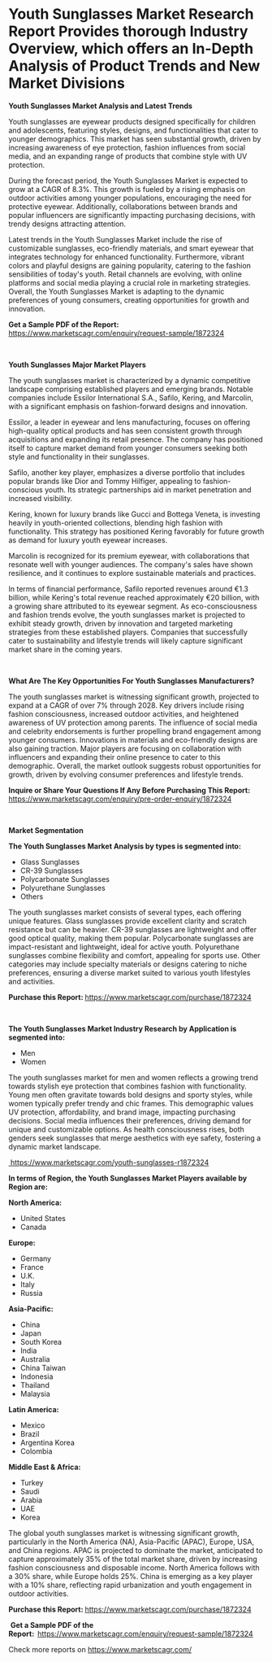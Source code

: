 <p><h1>Youth Sunglasses Market Research Report Provides thorough Industry Overview, which offers an In-Depth Analysis of Product Trends and New Market Divisions</h1></p><p><strong>Youth Sunglasses Market Analysis and Latest Trends</strong></p>
<p><p>Youth sunglasses are eyewear products designed specifically for children and adolescents, featuring styles, designs, and functionalities that cater to younger demographics. This market has seen substantial growth, driven by increasing awareness of eye protection, fashion influences from social media, and an expanding range of products that combine style with UV protection.</p><p>During the forecast period, the Youth Sunglasses Market is expected to grow at a CAGR of 8.3%. This growth is fueled by a rising emphasis on outdoor activities among younger populations, encouraging the need for protective eyewear. Additionally, collaborations between brands and popular influencers are significantly impacting purchasing decisions, with trendy designs attracting attention.</p><p>Latest trends in the Youth Sunglasses Market include the rise of customizable sunglasses, eco-friendly materials, and smart eyewear that integrates technology for enhanced functionality. Furthermore, vibrant colors and playful designs are gaining popularity, catering to the fashion sensibilities of today's youth. Retail channels are evolving, with online platforms and social media playing a crucial role in marketing strategies. Overall, the Youth Sunglasses Market is adapting to the dynamic preferences of young consumers, creating opportunities for growth and innovation.</p></p>
<p><strong>Get a Sample PDF of the Report:&nbsp;</strong> <a href="https://www.marketscagr.com/enquiry/request-sample/1872324?utm_campaign=2792&utm_medium=2&utm_source=Github&utm_content=ia&utm_term=31032025&utm_id=youth-sunglasses">https://www.marketscagr.com/enquiry/request-sample/1872324</a></p>
<p>&nbsp;</p>
<p><strong>Youth Sunglasses Major Market Players</strong></p>
<p><p>The youth sunglasses market is characterized by a dynamic competitive landscape comprising established players and emerging brands. Notable companies include Essilor International S.A., Safilo, Kering, and Marcolin, with a significant emphasis on fashion-forward designs and innovation.</p><p>Essilor, a leader in eyewear and lens manufacturing, focuses on offering high-quality optical products and has seen consistent growth through acquisitions and expanding its retail presence. The company has positioned itself to capture market demand from younger consumers seeking both style and functionality in their sunglasses.</p><p>Safilo, another key player, emphasizes a diverse portfolio that includes popular brands like Dior and Tommy Hilfiger, appealing to fashion-conscious youth. Its strategic partnerships aid in market penetration and increased visibility.</p><p>Kering, known for luxury brands like Gucci and Bottega Veneta, is investing heavily in youth-oriented collections, blending high fashion with functionality. This strategy has positioned Kering favorably for future growth as demand for luxury youth eyewear increases.</p><p>Marcolin is recognized for its premium eyewear, with collaborations that resonate well with younger audiences. The company's sales have shown resilience, and it continues to explore sustainable materials and practices.</p><p>In terms of financial performance, Safilo reported revenues around €1.3 billion, while Kering's total revenue reached approximately €20 billion, with a growing share attributed to its eyewear segment. As eco-consciousness and fashion trends evolve, the youth sunglasses market is projected to exhibit steady growth, driven by innovation and targeted marketing strategies from these established players. Companies that successfully cater to sustainability and lifestyle trends will likely capture significant market share in the coming years.</p></p>
<p>&nbsp;</p>
<p><strong>What Are The Key Opportunities For Youth Sunglasses Manufacturers?</strong></p>
<p><p>The youth sunglasses market is witnessing significant growth, projected to expand at a CAGR of over 7% through 2028. Key drivers include rising fashion consciousness, increased outdoor activities, and heightened awareness of UV protection among parents. The influence of social media and celebrity endorsements is further propelling brand engagement among younger consumers. Innovations in materials and eco-friendly designs are also gaining traction. Major players are focusing on collaboration with influencers and expanding their online presence to cater to this demographic. Overall, the market outlook suggests robust opportunities for growth, driven by evolving consumer preferences and lifestyle trends.</p></p>
<p><strong>Inquire or Share Your Questions If Any Before Purchasing This Report:</strong> <a href="https://www.marketscagr.com/enquiry/pre-order-enquiry/1872324?utm_campaign=2792&utm_medium=2&utm_source=Github&utm_content=ia&utm_term=31032025&utm_id=youth-sunglasses">https://www.marketscagr.com/enquiry/pre-order-enquiry/1872324</a></p>
<p>&nbsp;</p>
<p><strong>Market Segmentation</strong></p>
<p><strong>The Youth Sunglasses Market Analysis by types is segmented into:</strong></p>
<p><ul><li>Glass Sunglasses</li><li>CR-39 Sunglasses</li><li>Polycarbonate Sunglasses</li><li>Polyurethane Sunglasses</li><li>Others</li></ul></p>
<p><p>The youth sunglasses market consists of several types, each offering unique features. Glass sunglasses provide excellent clarity and scratch resistance but can be heavier. CR-39 sunglasses are lightweight and offer good optical quality, making them popular. Polycarbonate sunglasses are impact-resistant and lightweight, ideal for active youth. Polyurethane sunglasses combine flexibility and comfort, appealing for sports use. Other categories may include specialty materials or designs catering to niche preferences, ensuring a diverse market suited to various youth lifestyles and activities.</p></p>
<p><strong>Purchase this Report:&nbsp;</strong><a href="https://www.marketscagr.com/purchase/1872324?utm_campaign=2792&utm_medium=2&utm_source=Github&utm_content=ia&utm_term=31032025&utm_id=youth-sunglasses">https://www.marketscagr.com/purchase/1872324</a></p>
<p>&nbsp;</p>
<p><strong>The Youth Sunglasses Market Industry Research by Application is segmented into:</strong></p>
<p><ul><li>Men</li><li>Women</li></ul></p>
<p><p>The youth sunglasses market for men and women reflects a growing trend towards stylish eye protection that combines fashion with functionality. Young men often gravitate towards bold designs and sporty styles, while women typically prefer trendy and chic frames. This demographic values UV protection, affordability, and brand image, impacting purchasing decisions. Social media influences their preferences, driving demand for unique and customizable options. As health consciousness rises, both genders seek sunglasses that merge aesthetics with eye safety, fostering a dynamic market landscape.</p></p>
<p><a href="https://www.marketscagr.com/youth-sunglasses-r1872324?utm_campaign=2792&utm_medium=2&utm_source=Github&utm_content=ia&utm_term=31032025&utm_id=youth-sunglasses">&nbsp;https://www.marketscagr.com/youth-sunglasses-r1872324</a></p>
<p><strong>In terms of Region, the Youth Sunglasses Market Players available by Region are:</strong></p>
<p>
    <p> <strong> North America: </strong>
        <ul>
            <li>United States</li>
            <li>Canada</li>
        </ul>
        </p> 
    <p> <strong> Europe: </strong>
        <ul>
            <li>Germany</li>
            <li>France</li>
            <li>U.K.</li>
            <li>Italy</li>
            <li>Russia</li>
        </ul>
        </p> 
    <p> <strong> Asia-Pacific: </strong>
        <ul>
            <li>China</li>
            <li>Japan</li>
            <li>South Korea</li>
            <li>India</li>
            <li>Australia</li>
            <li>China Taiwan</li>
            <li>Indonesia</li>
            <li>Thailand</li>
            <li>Malaysia</li>
        </ul>
        </p> 
    <p> <strong> Latin America: </strong>
        <ul>
            <li>Mexico</li>
            <li>Brazil</li>
            <li>Argentina Korea</li>
            <li>Colombia</li>
        </ul>
        </p> 
    <p> <strong> Middle East & Africa: </strong>
        <ul>
            <li>Turkey</li>
            <li>Saudi</li>
            <li>Arabia</li>
            <li>UAE</li>
            <li>Korea</li>
        </ul>
    </p>
    </p>
<p><p>The global youth sunglasses market is witnessing significant growth, particularly in the North America (NA), Asia-Pacific (APAC), Europe, USA, and China regions. APAC is projected to dominate the market, anticipated to capture approximately 35% of the total market share, driven by increasing fashion consciousness and disposable income. North America follows with a 30% share, while Europe holds 25%. China is emerging as a key player with a 10% share, reflecting rapid urbanization and youth engagement in outdoor activities.</p></p>
<p><strong>Purchase this Report: </strong><a href="https://www.marketscagr.com/purchase/1872324?utm_campaign=2792&utm_medium=2&utm_source=Github&utm_content=ia&utm_term=31032025&utm_id=youth-sunglasses">https://www.marketscagr.com/purchase/1872324</a></p>
<p>&nbsp;<strong>Get a Sample PDF of the Report:&nbsp;&nbsp;</strong><a href="https://www.marketscagr.com/enquiry/request-sample/1872324?utm_campaign=2792&utm_medium=2&utm_source=Github&utm_content=ia&utm_term=31032025&utm_id=youth-sunglasses">https://www.marketscagr.com/enquiry/request-sample/1872324</a></p>
<p><strong></strong></p>
<p>Check more reports on <a href="https://www.marketscagr.com/?utm_campaign=2792&utm_medium=2&utm_source=Github&utm_content=ia&utm_term=31032025&utm_id=youth-sunglasses">https://www.marketscagr.com/</a></p>